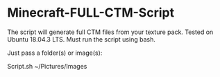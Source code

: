 # Minecraft-FULL-CTM-Script

The script will generate full CTM files from your texture pack.
Tested on Ubuntu 18.04.3 LTS.
Must run the script using bash.

Just pass a folder(s) or image(s):

Script.sh ~/Pictures/Images
